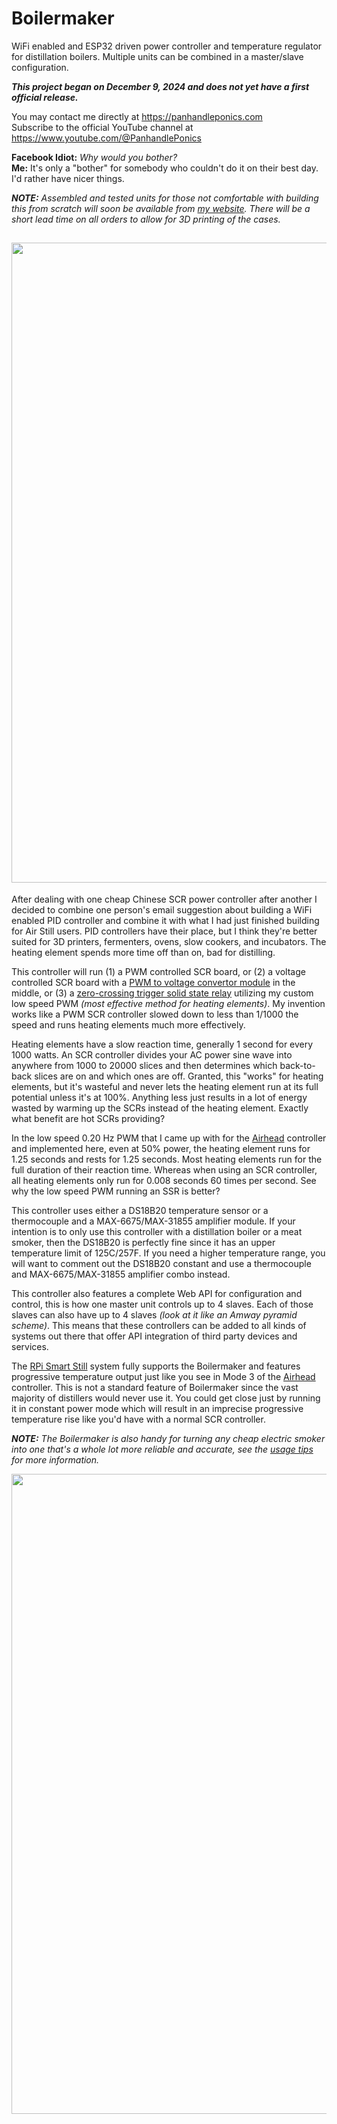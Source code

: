 # Boilermaker

WiFi enabled and ESP32 driven  power controller and temperature regulator for distillation boilers. Multiple units can be combined in a master/slave configuration.

_**This project began on December 9, 2024 and does not yet have a first official release.**_

You may contact me directly at https://panhandleponics.com<br>
Subscribe to the official YouTube channel at https://www.youtube.com/@PanhandlePonics

**Facebook Idiot:** _Why would you bother?_<br>
**Me:** It's only a "bother" for somebody who couldn't do it on their best day. I'd rather have nicer things.

_**NOTE:** Assembled and tested units for those not comfortable with building this from scratch will soon be available from [my website](https://panhandleponics.com/technology-assisted-distillation/). There will be a short lead time on all orders to allow for 3D printing of the cases._<br>

<img width="1024" src="https://github.com/user-attachments/assets/28a96f4a-670e-46cb-8502-e2bf2e2e060c"><br>
---

After dealing with one cheap Chinese SCR power controller after another I decided to combine one person's email suggestion about building a WiFi enabled PID controller and combine it with what I had just finished building for Air Still users. PID controllers have their place, but I think they're better suited for 3D printers, fermenters, ovens, slow cookers, and incubators. The heating element spends more time off than on, bad for distilling.

This controller will run (1) a PWM controlled SCR board, or (2) a voltage controlled SCR board with a [PWM to voltage convertor module](https://www.amazon.com/dp/B0BG2G5FMX) in the middle, or (3) a [zero-crossing trigger solid state relay](https://www.amazon.com/dp/B08FR13GYR) utilizing my custom low speed PWM _(most effective method for heating elements)_. My invention works like a PWM SCR controller slowed down to less than 1/1000 the speed and runs heating elements much more effectively.

Heating elements have a slow reaction time, generally 1 second for every 1000 watts. An SCR controller divides your AC power sine wave into anywhere from 1000 to 20000 slices and then determines which back-to-back slices are on and which ones are off. Granted, this "works" for heating elements, but it's wasteful and never lets the heating element run at its full potential unless it's at 100%. Anything less just results in a lot of energy wasted by warming up the SCRs instead of the heating element. Exactly what benefit are hot SCRs providing?

In the low speed 0.20 Hz PWM that I came up with for the [Airhead](https://github.com/larry-athey/airhead) controller and implemented here, even at 50% power, the heating element runs for 1.25 seconds and rests for 1.25 seconds. Most heating elements run for the full duration of their reaction time. Whereas when using an SCR controller, all heating elements only run for 0.008 seconds 60 times per second. See why the low speed PWM running an SSR is better?

This controller uses either a DS18B20 temperature sensor or a thermocouple and a MAX-6675/MAX-31855 amplifier module. If your intention is to only use this controller with a distillation boiler or a meat smoker, then the DS18B20 is perfectly fine since it has an upper temperature limit of 125C/257F. If you need a higher temperature range, you will want to comment out the DS18B20 constant and use a thermocouple and MAX-6675/MAX-31855 amplifier combo instead.

This controller also features a complete Web API for configuration and control, this is how one master unit controls up to 4 slaves. Each of those slaves can also have up to 4 slaves _(look at it like an Amway pyramid scheme)_. This means that these controllers can be added to all kinds of systems out there that offer API integration of third party devices and services.

The [RPi Smart Still](https://github.com/larry-athey/rpi-smart-still) system fully supports the Boilermaker and features progressive temperature output just like you see in Mode 3 of the [Airhead](https://github.com/larry-athey/airhead) controller. This is not a standard feature of Boilermaker since the vast majority of distillers would never use it. You could get close just by running it in constant power mode which will result in an imprecise progressive temperature rise like you'd have with a normal SCR controller.

_**NOTE:** The Boilermaker is also handy for turning any cheap electric smoker into one that's a whole lot more reliable and accurate, see the [usage tips](https://github.com/larry-athey/boilermaker/blob/main/Instructions/Usage-Tips.md) for more information._

<img width="1024" src="https://github.com/user-attachments/assets/6303cf1b-7fc9-481e-a0dc-133c85d81b82">

